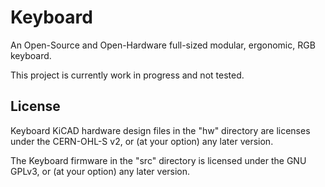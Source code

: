 # Keyboard

An Open-Source and Open-Hardware full-sized modular, ergonomic, RGB keyboard.

This project is currently work in progress and not tested.

## License

Keyboard KiCAD hardware design files in the "hw" directory are licenses under
the CERN-OHL-S v2, or (at your option) any later version.

The Keyboard firmware in the "src" directory is licensed under the
GNU GPLv3, or (at your option) any later version.
